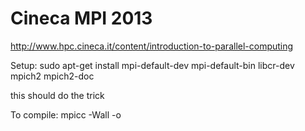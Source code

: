 Cineca MPI 2013
===============

http://www.hpc.cineca.it/content/introduction-to-parallel-computing

Setup:
sudo apt-get install mpi-default-dev mpi-default-bin libcr-dev mpich2 mpich2-doc

this should do the trick

To compile:
mpicc -Wall -o <Output File> <Source File.c>
